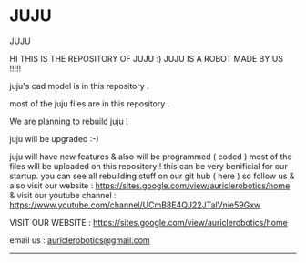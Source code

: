 # JUJU
JUJU


HI THIS IS THE REPOSITORY OF JUJU :) JUJU IS A ROBOT MADE BY US !!!!!
 

juju's cad model is in this repository . 

most of the juju files are in this repository .


We are planning to rebuild juju !






juju will be upgraded  :-)







juju will have new features & also will be programmed ( coded ) 
most of the files will be uploaded on this repository !
this can be very benificial for our startup.
you can see all rebuilding stuff on our git hub ( here ) so follow us & also visit our website : https://sites.google.com/view/auriclerobotics/home
& visit our youtube channel :  https://www.youtube.com/channel/UCmB8E4QJ22JTalVnie59Gxw

VISIT OUR WEBSITE : https://sites.google.com/view/auriclerobotics/home

email us :  auriclerobotics@gmail.com



________________________________________________________________________________________________________________________________________________________________
